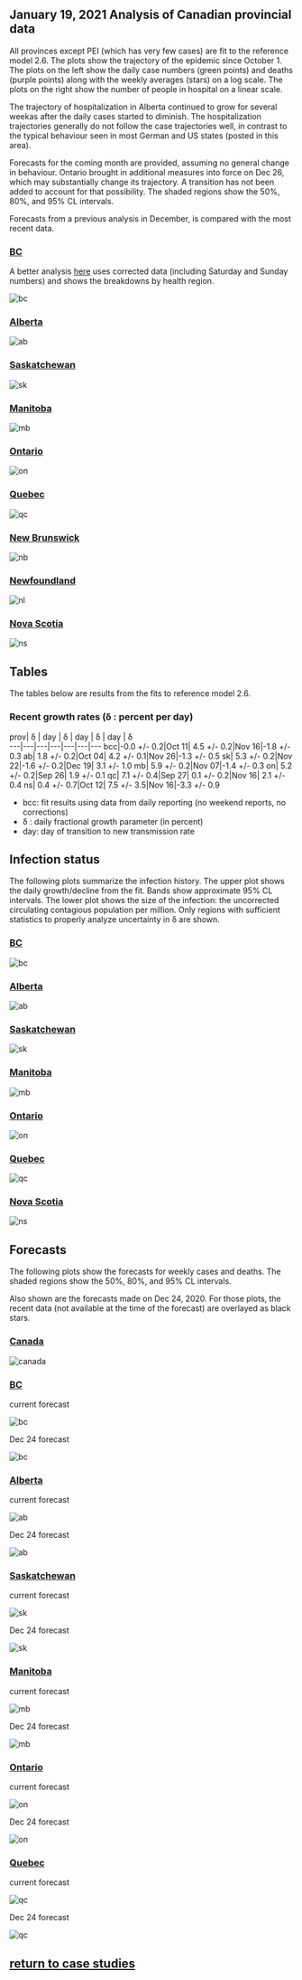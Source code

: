 ## January 19, 2021 Analysis of Canadian provincial data

All provinces except PEI (which has very few cases) are fit to the reference model 2.6.
The plots show the trajectory of the epidemic since October 1.
The plots on the left show the daily case numbers (green points) and deaths (purple points) along with
the weekly averages (stars) on a log scale.
The plots on the right show the number of people in hospital on a linear scale.

The trajectory of hospitalization in Alberta continued to grow for several weekas after the daily cases started to diminish.
The hospitalization trajectories generally do not follow the case trajectories well, in contrast to
the typical behaviour seen in most German and US states (posted in this area).

Forecasts for the coming month are provided, assuming no general change in behaviour.
Ontario brought in additional measures into force on Dec 26, which may substantially change its trajectory.
A transition has not been added to account for that possibility.
The shaded regions show the 50%, 80%, and 95% CL intervals.

Forecasts from a previous analysis in December, is compared with the most recent data.

### [BC](img/bcc_2_6_0119.pdf)

A better analysis [here](../bc20210119) uses corrected data (including Saturday and Sunday numbers) and shows
the breakdowns by health region.

![bc](img/bcc_2_6_0119.png)

### [Alberta](img/ab_2_6_0119.pdf)

![ab](img/ab_2_6_0119.png)

### [Saskatchewan](img/sk_2_6_0119.pdf)

![sk](img/sk_2_6_0119.png)

### [Manitoba](img/mb_2_6_0119.pdf)

![mb](img/mb_2_6_0119.png)

### [Ontario](img/on_2_6_0119.pdf)

![on](img/on_2_6_0119.png)

### [Quebec](img/qc_2_6_0119.pdf)

![qc](img/qc_2_6_0119.png)

### [New Brunswick](img/nb_2_6_0119.pdf)

![nb](img/nb_2_6_0119.png)

### [Newfoundland](img/nl_2_6_0119.pdf)

![nl](img/nl_2_6_0119.png)

### [Nova Scotia](img/ns_2_6_0119.pdf)

![ns](img/ns_2_6_0119.png)

## Tables

The tables below are results from the fits to reference model 2.6.

### Recent growth rates (&delta; : percent per day)

prov| &delta; | day | &delta; | day | &delta; | day | &delta;  
---|---|---|---|---|---|---
bcc|-0.0 +/-  0.2|Oct 11| 4.5 +/-  0.2|Nov 16|-1.8 +/-  0.3
ab| 1.8 +/-  0.2|Oct 04| 4.2 +/-  0.1|Nov 26|-1.3 +/-  0.5
sk| 5.3 +/-  0.2|Nov 22|-1.6 +/-  0.2|Dec 19| 3.1 +/-  1.0
mb| 5.9 +/-  0.2|Nov 07|-1.4 +/-  0.3
on| 5.2 +/-  0.2|Sep 26| 1.9 +/-  0.1
qc| 7.1 +/-  0.4|Sep 27| 0.1 +/-  0.2|Nov 16| 2.1 +/-  0.4
ns| 0.4 +/-  0.7|Oct 12| 7.5 +/-  3.5|Nov 16|-3.3 +/-  0.9

* bcc: fit results using data from daily reporting (no weekend reports, no corrections)
* &delta; : daily fractional growth parameter (in percent)
* day: day of transition to new transmission rate

## Infection status

The following plots summarize the infection history.
The upper plot shows the daily growth/decline from the fit. Bands show approximate 95% CL intervals.
The lower plot shows the size of the infection: the uncorrected circulating contagious population per
million.
Only regions with sufficient statistics to properly analyze uncertainty in &delta; are shown.

### [BC](img/bcc-summary.pdf)

![bc](img/bcc-summary.png)

### [Alberta](img/ab-summary.pdf)

![ab](img/ab-summary.png)

### [Saskatchewan](img/sk-summary.pdf)

![sk](img/sk-summary.png)

### [Manitoba](img/mb-summary.pdf)

![mb](img/mb-summary.png)

### [Ontario](img/on-summary.pdf)

![on](img/on-summary.png)

### [Quebec](img/qc-summary.pdf)

![qc](img/qc-summary.png)

### [Nova Scotia](img/ns-summary.pdf)

![ns](img/ns-summary.png)


## Forecasts

The following plots show the forecasts for weekly cases and deaths. The shaded regions show the 50%, 80%, and 95% CL intervals.

Also shown are the forecasts made on Dec 24, 2020.
For those plots, the recent data (not available at the time of the forecast) are overlayed as black stars.

### [Canada](img/canada-forecast.pdf)

![canada](img/canada-forecast.png)

### [BC](img/bc-forecast.pdf)

current forecast

![bc](img/bc-forecast.png)

Dec 24 forecast

![bc](img/bc-forecast-x.png)

### [Alberta](img/ab-forecast.pdf)

current forecast

![ab](img/ab-forecast.png)

Dec 24 forecast

![ab](img/ab-forecast-x.png)

### [Saskatchewan](img/sk-forecast.pdf)

current forecast

![sk](img/sk-forecast.png)

Dec 24 forecast

![sk](img/sk-forecast-x.png)

### [Manitoba](img/mb-forecast.pdf)

current forecast

![mb](img/mb-forecast.png)

Dec 24 forecast

![mb](img/mb-forecast-x.png)

### [Ontario](img/on-forecast.pdf)

current forecast

![on](img/on-forecast.png)

Dec 24 forecast

![on](img/on-forecast-x.png)

### [Quebec](img/qc-forecast.pdf)

current forecast

![qc](img/qc-forecast.png)

Dec 24 forecast

![qc](img/qc-forecast-x.png)


## [return to case studies](../index.md)

